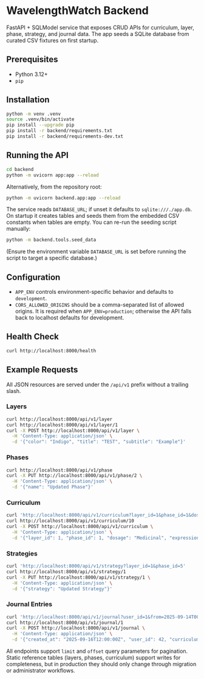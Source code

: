 # WavelengthWatch Backend

FastAPI + SQLModel service that exposes CRUD APIs for curriculum, layer, phase, strategy, and journal data. The app seeds a SQLite database from curated CSV fixtures on first startup.

## Prerequisites

- Python 3.12+
- `pip`

## Installation

```bash
python -m venv .venv
source .venv/bin/activate
pip install --upgrade pip
pip install -r backend/requirements.txt
pip install -r backend/requirements-dev.txt
```

## Running the API

```bash
cd backend
python -m uvicorn app:app --reload
```

Alternatively, from the repository root:

```bash
python -m uvicorn backend.app:app --reload
```

The service reads `DATABASE_URL`; if unset it defaults to `sqlite:///./app.db`. On startup it creates tables and seeds them from the embedded CSV constants when tables are empty. You can re-run the seeding script manually:

```bash
python -m backend.tools.seed_data
```

(Ensure the environment variable `DATABASE_URL` is set before running the script to target a specific database.)

## Configuration

- `APP_ENV` controls environment-specific behavior and defaults to `development`.
- `CORS_ALLOWED_ORIGINS` should be a comma-separated list of allowed origins. It is required when `APP_ENV=production`; otherwise the API falls back to localhost defaults for development.

## Health Check

```bash
curl http://localhost:8000/health
```

## Example Requests

All JSON resources are served under the `/api/v1` prefix without a trailing slash.

### Layers

```bash
curl http://localhost:8000/api/v1/layer
curl http://localhost:8000/api/v1/layer/1
curl -X POST http://localhost:8000/api/v1/layer \
  -H 'Content-Type: application/json' \
  -d '{"color": "Indigo", "title": "TEST", "subtitle": "Example"}'
```

### Phases

```bash
curl http://localhost:8000/api/v1/phase
curl -X PUT http://localhost:8000/api/v1/phase/2 \
  -H 'Content-Type: application/json' \
  -d '{"name": "Updated Phase"}'
```

### Curriculum

```bash
curl 'http://localhost:8000/api/v1/curriculum?layer_id=1&phase_id=1&dosage=Medicinal'
curl http://localhost:8000/api/v1/curriculum/10
curl -X POST http://localhost:8000/api/v1/curriculum \
  -H 'Content-Type: application/json' \
  -d '{"layer_id": 1, "phase_id": 1, "dosage": "Medicinal", "expression": "Testing"}'
```

### Strategies

```bash
curl 'http://localhost:8000/api/v1/strategy?layer_id=1&phase_id=5'
curl http://localhost:8000/api/v1/strategy/1
curl -X PUT http://localhost:8000/api/v1/strategy/1 \
  -H 'Content-Type: application/json' \
  -d '{"strategy": "Updated Strategy"}'
```

### Journal Entries

```bash
curl 'http://localhost:8000/api/v1/journal?user_id=1&from=2025-09-14T00:00:00Z'
curl http://localhost:8000/api/v1/journal/1
curl -X POST http://localhost:8000/api/v1/journal \
  -H 'Content-Type: application/json' \
  -d '{"created_at": "2025-09-16T12:00:00Z", "user_id": 42, "curriculum_id": 1, "strategy_id": 1}'
```

All endpoints support `limit` and `offset` query parameters for pagination. Static reference tables (layers, phases, curriculum) support writes for completeness, but in production they should only change through migration or administrator workflows.
